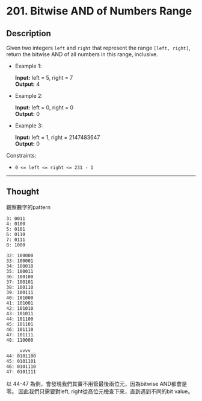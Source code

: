 # 201. Bitwise AND of Numbers Range

## Description

Given two integers `left` and `right` that represent the range `[left, right]`, return the bitwise AND of all numbers in this range, inclusive.

 

* Example 1:

    **Input:** left = 5, right = 7  
    **Output:** 4

* Example 2:

    **Input:** left = 0, right = 0  
    **Output:** 0

* Example 3:

    **Input:** left = 1, right = 2147483647  
    **Output:** 0
 

Constraints:

* `0 <= left <= right <= 231 - 1`

---
## Thought

觀察數字的pattern

```
3: 0011
4: 0100
5: 0101
6: 0110
7: 0111
8: 1000

32: 100000
33: 100001
34: 100010
35: 100011
36: 100100
37: 100101
38: 100110
39: 100111
40: 101000
41: 101001
42: 101010
43: 101011
44: 101100
45: 101101
46: 101110
47: 101111
48: 110000
```

```
    _vvvv__
44: 0101100
45: 0101101
46: 0101110
47: 0101111
```

以 44-47 為例，會發現我們其實不用管最後兩位元，因為bitwise AND都會是零。
因此我們只需要對left, right從高位元檢查下來，直到遇到不同的bit value。
